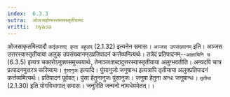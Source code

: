 ```yaml
---
index:  6.3.3
sutra:  ओजःसहोम्भस्तमसस्तृतीयायाः
vritti:  nyasa
---
```


ओजसाकृतमित्यादौ `कर्तृकरणए कृता बहुलम्` (2.1.32) इत्यनेन समासः।
`अञ्जस उपसंख्यानम्` इति। अञ्जस उत्तरस्यास्तृतीयाया अलुक् उपसंख्यानम्उप्रतिपादनं कर्त्तव्यमित्यर्थः। तत्रेदं प्रतिपादनम्--`आज्ञायिनि च` (6.3.5) इत्यत्र चकारोऽनुक्तसमुच्चयार्थः, तेनाञ्जःशब्दादुत्तरस्यास्तृतीयाया अलुग्भवतीति। अन्यदपि चात्र प्रत्पादनमुत्तरत्र करिष्यामः।
`पुंसानुजः` इत्यादि। पुंसानुजो जनुषान्ध इत्यत्रापि तृतीयाया अलुक्प्रतिपादनं कर्त्तव्यमित्यर्थः। प्रतिपादनं पूर्ववत्। पुंसा हेतुनानुजः पुंसानुजः। जनुषा हेतुना अन्धः जनुषान्धः। `तृतीया` (2.1.30) इति योगविभागात् समासः। जनुरिति जन्मनो नामधेयमेतत्।।

